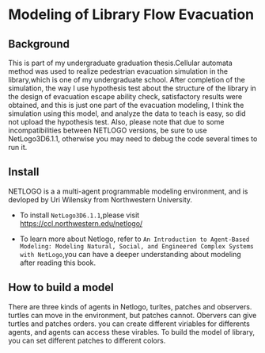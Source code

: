 Modeling of Library Flow Evacuation
====
Background
----------
This is part of my undergraduate graduation thesis.Cellular automata method was used to realize pedestrian evacuation simulation in the library,which is one of my undergraduate school. After completion of the simulation, the way I use hypothesis test about the structure of the library in the design of evacuation escape ability check, satisfactory results were obtained, and this is just one part of the evacuation modeling, I think the simulation using this model, and analyze the data to teach is easy, so did not upload the hypothesis test. Also, please note that due to some incompatibilities between NETLOGO versions, be sure to use NetLogo3D6.1.1, otherwise you may need to debug the code several times to run it.

Install
---------
NETLOGO is a a multi-agent programmable modeling environment, and is devloped by Uri Wilensky from Northwestern University.

 * To install `NetLogo3D6.1.1`,please visit https://ccl.northwestern.edu/netlogo/
 
 * To learn more about Netlogo, refer to `An Introduction to Agent-Based Modeling: Modeling Natural, Social, and Engineered Complex Systems with NetLogo`,you can have a deeper understanding about modeling after reading this book. 

How to build a model
--------
There are three kinds of agents in Netlogo, turltes, patches and observers. turtles can move in the environment, but patches cannot. Obervers can give turtles and patches orders. you can create different viriables for differents agents, and agents can access these virables.
To build the model of library, you can set different patches to different colors.

